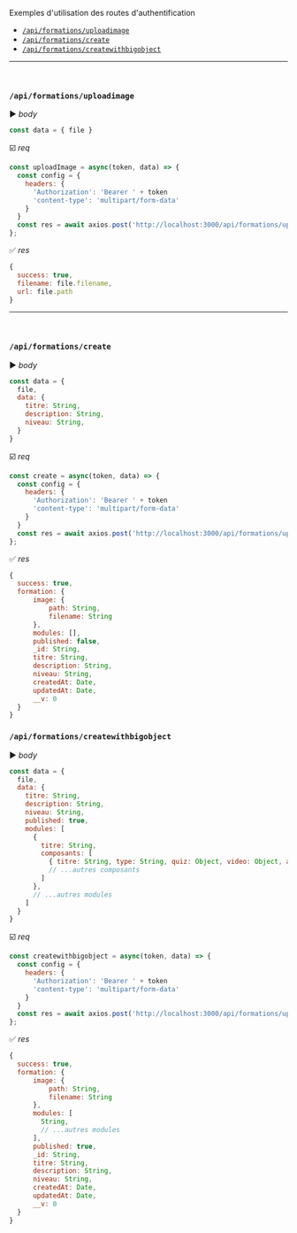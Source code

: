 Exemples d'utilisation des routes d'authentification
- [`/api/formations/uploadimage`](#apiformationsuploadimage)
- [`/api/formations/create`](#apiformationscreate)
- [`/api/formations/createwithbigobject`](#apiformationscreatewithbigobject)

<hr />
<br />

### `/api/formations/uploadimage`
:arrow_forward: *body*
```javascript
const data = { file }
```
:ballot_box_with_check: *req*
```javascript
const uploadImage = async(token, data) => {
  const config = {
    headers: {
      'Authorization': 'Bearer ' + token
      'content-type': 'multipart/form-data'
    }
  }
  const res = await axios.post('http://localhost:3000/api/formations/uploadimage', data, config );
};
```
:white_check_mark: *res*
```javascript
{
  success: true,
  filename: file.filename,
  url: file.path
}
```
<hr />
<br />

### `/api/formations/create`
:arrow_forward: *body*
```javascript
const data = { 
  file, 
  data: {
    titre: String,
    description: String,
    niveau: String,
  }
}
```
:ballot_box_with_check: *req*
```javascript
const create = async(token, data) => {
  const config = {
    headers: {
      'Authorization': 'Bearer ' + token
      'content-type': 'multipart/form-data'
    }
  }
  const res = await axios.post('http://localhost:3000/api/formations/uploadimage', data, config );
};
```
:white_check_mark: *res*
```javascript
{
  success: true,
  formation: {
      image: {
          path: String,
          filename: String
      },
      modules: [],
      published: false,
      _id: String,
      titre: String,
      description: String,
      niveau: String,
      createdAt: Date,
      updatedAt: Date,
      __v: 0
  }
}
```

### `/api/formations/createwithbigobject`
:arrow_forward: *body*
```javascript
const data = { 
  file, 
  data: {
    titre: String,
    description: String,
    niveau: String,
    published: true,
    modules: [
      {
        titre: String,
        composants: [
          { titre: String, type: String, quiz: Object, video: Object, article: Object },
          // ...autres composants
        ]
      },
      // ...autres modules
    ]
  }
}
```
:ballot_box_with_check: *req*
```javascript
const createwithbigobject = async(token, data) => {
  const config = {
    headers: {
      'Authorization': 'Bearer ' + token
      'content-type': 'multipart/form-data'
    }
  }
  const res = await axios.post('http://localhost:3000/api/formations/uploadimage', data, config );
};
```
:white_check_mark: *res*
```javascript
{
  success: true,
  formation: {
      image: {
          path: String,
          filename: String
      },
      modules: [
        String,
        // ...autres modules
      ],
      published: true,
      _id: String,
      titre: String,
      description: String,
      niveau: String,
      createdAt: Date,
      updatedAt: Date,
      __v: 0
  }
}
```